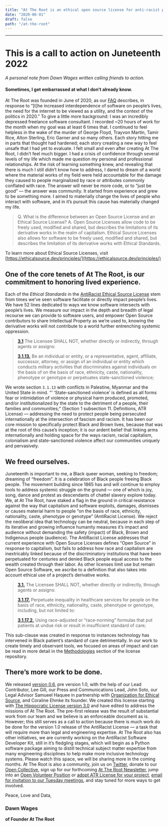 ```yaml
---
title: "At The Root is an ethical open source license for anti-racist projects"
date: "2020-06-01"
draft: false
path: "/at-the-root"
---
```

--------------------
# This is a call to action on Juneteenth 2022

*A personal note from Dawn Wages written calling friends to action.*

#### Sometimes, I get embarrassed at what I don’t already know.
At The Root was founded in June of 2020, as our [FAQ](https://attheroot.dev/at-the-root) describes, in response to “[t]he increased interdependence of software on people’s lives, the need for the internet to be viewed as a utility, and the context of the politics in 2020.” To give a little more background: I was an incredibly depressed freelance software consultant. I recorded ~20 hours of work for the month when my goal was at least 6 times that. I continued to feel helpless in the wake of the murder of George Floyd, Trayvon Martin, Tamir Rice, Alton Sterling, Eric Garner and so many others. Each story hitting me in parts that thought had hardened; each story creating a new way to feel unsafe that I had yet to evaluate. I felt small and even after creating At The Root, I didn’t feel much bigger. I had a crisis of confidence through several levels of my life which made me question my personal and professional relationships. At the risk of learning something knew, and revealing that there is much I still didn’t know how to address, I dared to dream of a world where the material works of my field were held accountable for the damage they caused to people marginalized by race or attributes commonly conflated with race. The answer will never be more code, or to “just be good” — the answer was community. It started from experience and grew to be something more. I aimed to materially change the lives of people who interact with software, and in it’s pursuit this cause has materially changed my life.

> Q. What is the difference between an Open Source License and an Ethical Source License? A. Open Source Licenses allow code to be freely used, modified and shared, but describes the limitations of its derivative works in the realm of capitalism. Ethical Source Licenses also allows for software to be freely used, modified and shared, but describes the limitation of its derivative works with Ethical Standards. 

To learn more about Ethical Source Licenses, visit [https://ethicalsource.dev/principles/](https://ethicalsource.dev/principles/)
> 

## One of the core tenets of At The Root, is our commitment to honoring lived experience.

Each of the *Ethical Standards* in the [AntiRacist Ethical Source License](https://attheroot.dev) stem from times we’ve seen software facilitate or directly impact people’s lives. We have 52 lines dedicated to ways we know software intersects with people’s lives. We measure our impact in the depth and breadth of legal recourse we can provide to software users, and empower Open Source contributors to share Intellectual Property as we’re used to, knowing the derivative works will not contribute to a world further entrenching systemic oppression.

> [**3.1**](https://attheroot.dev/#3.1) The Licensee SHALL NOT, whether directly or indirectly, through agents or assigns:
> 
> [**3.1.13.**](https://attheroot.dev/#3.1.13)  Be an individual or entity, or a representative, agent, affiliate, successor, attorney, or assign of an individual or entity which conducts military activities that discriminates against individuals on the basis of on the basis of race, ethnicity, caste, nationality, phenotype or genotype or perpetuates state-sanctioned violence;


We wrote section `3.1.13` with conflicts in Palestine, Myanmar and the United State in mind. “' ‘State-sanctioned violence’ is defined as all forms fear or intimidation of violence or physical harm produced, promoted, and/or institutionalized by the state to the detriment of a people, their families and communities;” (Section 1 subsection 11. Definitions, ATR License) — addressing the need to protect people being persecuted internationally at the intersection of fascism and racism. It has been our core mission to specifically protect Black and Brown lives, because that was at the root of this cause’s inception; it is our ardent belief that linking arms internationally and holding space for the ways racism, racial capitalism, colonialism and state-sanctioned violence affect our communities uniquely and pervasively. 

## We freed ourselves.

Juneteenth is important to me, a Black queer woman, seeking to freedom; dreaming of “freedom”. It is a celebration of Black people freeing Black people. The movement building since 1865 has and will continue to employ tools to address systemic struggle on the ground — one of which is joy, song, dance and protest as descendants of chattel slavery explore today. We, at At The Root, have staked a flag in the ground in critical resistance against the way that capitalism and software exploits, damages, dismisses or causes material harm to people “on the basis of race, ethnicity, nationality, caste, phenotype or genotype” (AntiRacist License).  We reject the neoliberal idea that technology can be neutral, because in each step of its iterative and growing influence humanity measures it’s impact and audience without demanding the safety (impact) of Black, Brown and Indigenous people (audience). The AntiRacist License addresses that current experience with Open Source Licenses defines “Open Source” in response to capitalism, but fails to address how race and capitalism are inextricably linked because of the discriminatory institutions that have been perpetuated for centuries and denied Black people equal access to the wealth created through their labor. As other licenses limit use but remain Open Source Software, we ascribe to a definition that also takes into account ethical use of a project’s derivative works.

> [**3.1.**](https://attheroot.dev/#3.1) The Licensee SHALL NOT, whether directly or indirectly, through agents or assigns:
> 
> [**3.1.17.**](https://attheroot.dev/#3.1.15) Perpetuate inequality in healthcare services for people on the basis of race, ethnicity, nationality, caste, phenotype or genotype, including, but not limited to:
> 
> [**3.1.17.2.**](https://attheroot.dev/#3.1.17.2)  Using race-adjusted or “race-norming” formulas that put patients at undue risk or result in insufficient standard of care;

This sub-clause was created in response to instances technology has intervened in Black patient’s standard of care detrimentally.  In our work to create timely and observant tools, we focused on areas of impact and can be read in more detail in the [Methodologies]([https://github.com/AtTheRoot/ATR-License#methodologies](https://github.com/AtTheRoot/ATR-License#methodologies)) section of the license repository.  

## There’s more work to be done.

We released [version 0.6]([https://github.com/AtTheRoot/ATR-License/releases/tag/v0.6](https://github.com/AtTheRoot/ATR-License/releases/tag/v0.6)), pre version 1.0, with the help of our Lead Contributor, Lee Gill, our Press and Communications Lead, John Soto, our Legal Advisor Samueel Haquee in partnership with [Organization for Ethical Source](https://ethicalsource.dev), and Coraline Ehmke its founder. We created this license starting with [The Hippocratic License version 3.0](https://firstdonoharm.dev) and have edited to address the missions of At The Root. The pre-first release was the result of substantial work from our team and we believe is an enforceable document as is. However; this still serves as a call to action because there is much work do be done for the version 1.0 release of the AntiRacist License — a task that will require more than legal and engineering expertise. At The Root also has other initiatives, we are currently working on the AntiRacist Software Developer Kit, still in it’s fledgling stages, which will begin as a Python software package aiming to distill technical subject matter expertise from many engineering disciplines to help make more inclusive technology systems. Please watch this space, we will be sharing more in the coming months. At The Root is also a community, join us on [Twitter](https://twitter.com/therootdev), donate to our [Open Collective]([https://opencollective.com/at-the-root](https://opencollective.com/at-the-root)), sign up for our forthcoming [At The Root Newsletter]([https://buttondown.email/AtTheRoot](https://buttondown.email/AtTheRoot)), jump into an [Open Volunteer Position]([https://attheroot.dev/adopters](https://attheroot.dev/adopters)) or [adopt ATR License for your project]([https://attheroot.dev/adopters](https://attheroot.dev/adopters)), [email for invitation to our Tuesday meetings](mailto:contact@TheRoot.dev), and stay tuned for more ways to get involved. 

Peace, Love and Data,

### Dawn Wages
**of Founder At The Root**